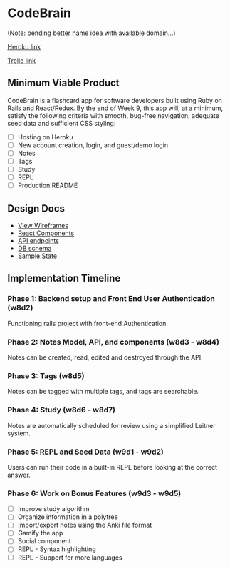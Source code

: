 # CodeBrain

(Note: pending better name idea with available domain...)

[Heroku link][heroku]

[Trello link][trello]

[heroku]: https://codebrain.herokuapp.com
[trello]: https://trello.com/b/c0fTypyd/code-brain

## Minimum Viable Product

CodeBrain is a flashcard app for software developers built using Ruby on Rails and React/Redux. By the end of Week 9, this app will, at a minimum, satisfy the following criteria with smooth, bug-free navigation, adequate seed data and sufficient CSS styling:

- [ ] Hosting on Heroku
- [ ] New account creation, login, and guest/demo login
- [ ] Notes
- [ ] Tags
- [ ] Study
- [ ] REPL
- [ ] Production README

## Design Docs
* [View Wireframes][wireframes]
* [React Components][components]
* [API endpoints][api-endpoints]
* [DB schema][schema]
* [Sample State][sample-state]

[wireframes]: https://github.com/AustinWood/full-stack-project/tree/master/docs/wireframes
[components]: https://github.com/AustinWood/full-stack-project/blob/master/docs/component-hierarchy.md
[sample-state]: https://github.com/AustinWood/full-stack-project/blob/master/docs/sample-state.md
[api-endpoints]: https://github.com/AustinWood/full-stack-project/blob/master/docs/api-endpoints.md
[schema]: https://github.com/AustinWood/full-stack-project/blob/master/docs/schema.md

## Implementation Timeline

### Phase 1: Backend setup and Front End User Authentication (w8d2)

Functioning rails project with front-end Authentication.

### Phase 2: Notes Model, API, and components (w8d3 - w8d4)

Notes can be created, read, edited and destroyed through
the API.

### Phase 3: Tags (w8d5)

Notes can be tagged with multiple tags, and tags are searchable.

### Phase 4: Study (w8d6 - w8d7)

Notes are automatically scheduled for review using a simplified Leitner system.

### Phase 5: REPL and Seed Data (w9d1 - w9d2)

Users can run their code in a built-in REPL before looking at the correct answer.

### Phase 6: Work on Bonus Features (w9d3 - w9d5)
- [ ] Improve study algorithm
- [ ] Organize information in a polytree
- [ ] Import/export notes using the Anki file format
- [ ] Gamify the app
- [ ] Social component
- [ ] REPL - Syntax highlighting
- [ ] REPL - Support for more languages
